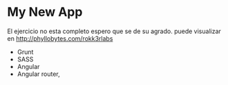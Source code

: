 My New App
==========

El ejercicio no esta completo espero que se de su agrado. puede visualizar en http://phyllobytes.com/rokk3rlabs
+ Grunt
+ SASS
+ Angular
+ Angular router,


